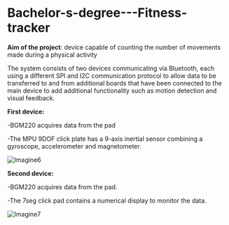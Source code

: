 # Bachelor-s-degree---Fitness-tracker
**Aim of the project**: device capable of counting the number of movements made during a physical activity

The system consists of two devices communicating via Bluetooth, each using a different SPI and I2C communication protocol to allow data to be transferred to and from additional boards that have been connected to the main device to add additional functionality such as motion detection and visual feedback.
  
 **First device:**
  
 \-BGM220 acquires data from the pad
 
 \-The MPU 9DOF click plate has a 9-axis inertial sensor combining a gyroscope, accelerometer and magnetometer.

 ![Imagine6](https://github.com/emiliachelariu/Bachelor-s-degree---Fitness-tracker/assets/100294712/8b50e2ca-4ddf-43b6-bae1-53622779a6d4)

  **Second device:**
 
 \-BGM220 acquires data from the pad.

 \-The 7seg click pad contains a numerical display to monitor the data.
 
![Imagine7](https://github.com/emiliachelariu/Bachelor-s-degree---Fitness-tracker/assets/100294712/81845e2c-68bd-4b5d-bc71-51d5e797207d)
